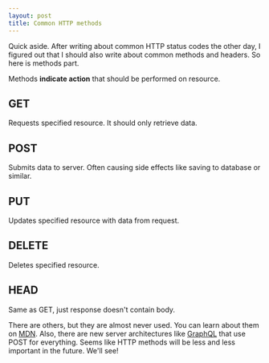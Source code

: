 ```yaml
---
layout: post
title: Common HTTP methods
---
```


Quick aside. After writing about common HTTP status codes the other day, I figured out that I should also write about common methods and headers. So here is methods part.

Methods **indicate action** that should be performed on resource.

## GET

Requests specified resource. It should only retrieve data.

## POST

Submits data to server. Often causing side effects like saving to database or similar.

## PUT

Updates specified resource with data from request.

## DELETE

Deletes specified resource.

## HEAD

Same as GET, just response doesn't contain body.

There are others, but they are almost never used. You can learn about them on [MDN](https://developer.mozilla.org/en-US/docs/Web/HTTP/Methods).
Also, there are new server architectures like [GraphQL](https://graphql.org/) that use POST for everything. Seems like HTTP methods will be less and less important in the future. We'll see!
